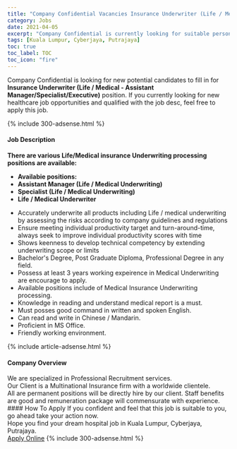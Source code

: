 ```yaml
---
title: "Company Confidential Vacancies Insurance Underwriter (Life / Medical - Assistant Manager/Specialist/Executive)" 
category: Jobs 
date: 2021-04-05 
excerpt: "Company Confidential is currently looking for suitable person to fill in the Insurance Underwriter (Life / Medical - Assistant Manager/Specialist/Executive) which positioned at Kuala Lumpur, Cyberjaya, Putrajaya" 
tags: [Kuala Lumpur, Cyberjaya, Putrajaya] 
toc: true 
toc_label: TOC 
toc_icon: "fire" 
--- 
```


<p>Company Confidential is looking for new potential candidates to fill in for <b>Insurance Underwriter (Life / Medical - Assistant Manager/Specialist/Executive)</b> position. If you currently looking for new healthcare job opportunities and qualified with the job desc, feel free to apply this job.
</p>{% include 300-adsense.html %} 
<div><div><h4>Job Description</h4></div><div><div><span><div><div><strong>There are various Life/Medical insurance Underwriting processing positions are available:</strong></div><ul><li><strong>Availabie positions:</strong></li><li><div><strong>Assistant Manager (Life / Medical Underwriting)</strong></div></li><li><div><strong>Specialist (Life / Medical Underwriting)</strong></div></li><li><div><strong>Life / Medical Underwriter</strong></div></li></ul><ul><li>Accurately underwrite all products including Life / medical underwriting by assessing the risks according to company guidelines and regulations</li><li>Ensure meeting individual productivity target and turn-around-time, always seek to improve individual productivity scores with time</li><li>Shows keenness to develop technical competency by extending underwriting scope or limits</li><li>Bachelor's Degree, Post Graduate Diploma, Professional Degree in any field.</li><li>Possess at least 3 years working expeirence in Medical Underwriting are encourage to apply.</li><li>Available positions include of Medical Insurance Underwriting processing.</li><li>Knowledge in reading and understand medical report is a must.</li><li>Must posses good command in written and spoken English.</li><li>Can read and write in Chinese / Mandarin.</li><li>Proficient in MS Office.</li><li>Friendly working environment.</li></ul></div></span></div></div></div> 
{% include article-adsense.html %} 
<div><div><h4>Company Overview</h4></div><div><div><span><div><div>We are specialized in Professional Recruitment services.</div><div>Our Client is a Multinational Insurance firm with a worldwide clientele.</div><div>All are permanent positions will be directly hire by our client. Staff benefits are good and remuneration package will commensurate with experience.</div></div></span></div></div></div> 
#### How To Apply 
If you confident and feel that this job is suitable to you, go ahead take your action now. <br/> 
Hope you find your dream hospital job in Kuala Lumpur, Cyberjaya, Putrajaya. <br/> 
<a href="https://www.jobstreet.com.my/en/job/insurance-underwriter-life-medical-assistant-manager-specialist-executive-4526435?jobId=jobstreet-my-job-4526435" class="btn btn--warning" target="_blank" rel="nofollow noopenner">Apply Online</a> 
{% include 300-adsense.html %} 